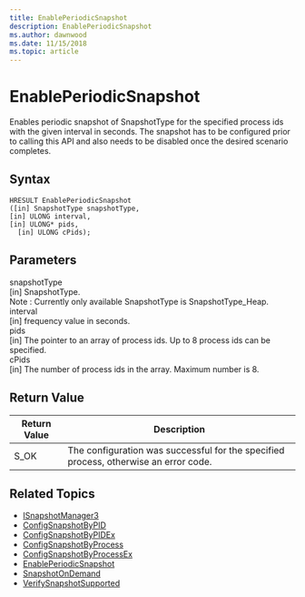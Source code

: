 ```yaml
---
title: EnablePeriodicSnapshot 
description: EnablePeriodicSnapshot
ms.author: dawnwood
ms.date: 11/15/2018
ms.topic: article
---
```


# EnablePeriodicSnapshot

Enables periodic snapshot of SnapshotType for the specified process ids with the given interval in seconds. The snapshot has to be configured prior to calling this API and also needs to be disabled once the desired scenario completes.

## Syntax

```
HRESULT EnablePeriodicSnapshot
([in] SnapshotType snapshotType,
[in] ULONG interval,
[in] ULONG* pids,
  [in] ULONG cPids);
```

## Parameters

snapshotType <br/>
[in] SnapshotType. <br/>
Note : Currently only available SnapshotType is SnapshotType_Heap.
interval<br/>
[in] frequency value in seconds.<br/>
pids<br/>
[in] The pointer to an array of process ids. Up to 8 process ids can be specified. <br/>
cPids<br/>
[in] The number of process ids in the array. Maximum number is 8.<br/>

## Return Value

|Return Value | Description|
|-------------|------------|
|S_OK	| The configuration was successful for the specified process, otherwise an error code. |

## Related Topics

* [ISnapshotManager3](isnapshotmanager3.md)
* [ConfigSnapshotByPID](configsnapshotbypid.md)
* [ConfigSnapshotByPIDEx](configsnapshotbypidex.md)
* [ConfigSnapshotByProcess](configsnapshotbyprocess.md)
* [ConfigSnapshotByProcessEx](configsnapshotbyprocessex.md)
* [EnablePeriodicSnapshot](enableperiodicsnapshot.md)
* [SnapshotOnDemand](snapshotondemand.md)
* [VerifySnapshotSupported](verifysnapshotsupported.md)
